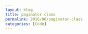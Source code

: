 ```yaml
---
layout: blog
title: paginator class
permalink: 2010/06/paginator-class
categories: [Code]
---
```


<script src="https://gist.github.com/860760.js?file=paginator.rb"></script>
